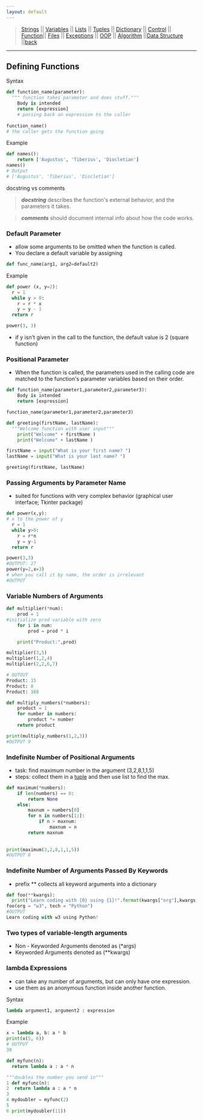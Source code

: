 ```yaml
---
layout: default
---
```

> [Strings](./strings.html) || [Variables](./variables.html) || [Lists](./lists.html) || [Tuples](./tuples.html) || [Dictionary](./dictionary.html) ||
> [Control](./control.html) || [Function](./function.html)|| [Files](./files.html) || [Exceptions](./exceptions.html) ||
> [OOP](./oop.html) || [Algorithm](./algorithm.html) ||[Data Structure](./datastructure.html) ||[back](./index.html)

***

## Defining Functions

Syntax
```python
def function_name(parameter):
  """ function takes parameter and does stuff."""
	Body is intended
	return [expression]
	# passing back an expression to the caller
 
function_name()
# the caller gets the function going
```
Example
```python
def names():
	return ['Augustus', 'Tiberius', 'Diocletian']
names()
# Output
# ['Augustus', 'Tiberius', 'Diocletian']
```

docstring vs comments
> ***docstring*** describes the function's external behavior, and the parameters it takes.

>  ***comments*** should document internal info about how the code works.


### Default Parameter
- allow some arguments to be omitted when the function is called.
- You declare a default variable by assigning

```python
def func_name(arg1, arg2=default2)
```
Example

```python
def power (x, y=2):
  r = 1
  while y > 0:
    r = r * x
    y = y - 1
  return r

power(3, 3)
```
- if y isn't given in the call to the function, the default value is 2 (square function)


### Positional Parameter
- When the function is called, the parameters used in the calling code are matched to the function's parameter variables based on their order.

```python
def function_name(parameter1,parameter2,parameter3):
	Body is intended
	return [expression]

function_name(parameter1,parameter2,parameter3)
```

```python
def greeting(firstName, lastName):
  """Welcome function with user input"""
	print("Welcome" + firstName )
	print("Welcome" + lastName )

firstName = input("What is your first name? ")
lastName = input("What is your last name? ")

greeting(firstName, lastName)
```

### Passing Arguments by Parameter Name
- suited for functions with very complex behavior (graphical user interface; Tkinter package)

```python
def power(x,y):
# x to the power of y
  r = 1
  while y>0:
    r = r*n
    y = y-1
  return r

power(3,3)
#OUTPUT: 27
power(y=2,x=3)
# when you call it by name, the order is irrelevant
#OUTPUT
``` 
### Variable Numbers of Arguments
```python
def multiplier(*num):
    prod = 1
#initialize prod variable with zero    
    for i in num:
        prod = prod * i

    print("Product:",prod)

multiplier(3,5)
multiplier(1,2,4)
multiplier(2,2,6,7)

# OUTOUT
Product: 15
Product: 8
Product: 168
```

```python
def multiply_numbers(*numbers):
    product = 1
    for number in numbers:
        product *= number
    return product

print(multiply_numbers(1,2,3))
#OUTPUT 9
```

### Indefinite Number of Positional Arguments
- task: find maximum number in the argument (3,2,8,1,1,5) 
- steps: collect them in a [tuple](./tuples.html) and then use list to find the max.

```python
def maximum(*numbers):
    if len(numbers) == 0:
        return None
    else:
        maxnum = numbers[0]
        for n in numbers[1:]:
            if n > maxnum:
                maxnum = n
        return maxnum
    
    
print(maximum(3,2,8,1,1,5))
#OUTPUT 8
```

### Indefinite Number of Arguments Passed By Keywords
- prefix ** collects all keyword arguments into a dictionary

```python
def foo(**kwargs):
  print("Learn coding with {0} using {1}!".format(kwargs["org"],kwargs["tech"]))
foo(org = "w3", tech = "Python")
#OUTPUT
Learn coding with w3 using Python!
```

### Two types of variable-length arguments
- Non - Keyworded Arguments denoted as (*args)
- Keyworded Arguments denoted as (**kwargs)


### lambda Expressions
- can take any number of arguments, but can only have one expression.
- use them as an anonymous function inside another function.

Syntax
```python
lambda argument1, argument2 : expression
```
Example
```python
x = lambda a, b: a * b
print(x(5, 6))
# OUTPUT
30
```
```python
def myfunc(n):
  return lambda a : a * n
```

```python
"""doubles the number you send in"""
1 def myfunc(n):
2  return lambda a : a * n
3
4 mydoubler = myfunc(2)
5 
6 print(mydoubler(11))
```
